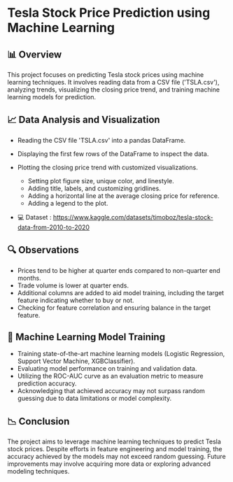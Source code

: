 # Tesla Stock Price Prediction using Machine Learning

## 📊 **Overview**

This project focuses on predicting Tesla stock prices using machine learning techniques. It involves reading data from a CSV file ('TSLA.csv'), analyzing trends, visualizing the closing price trend, and training machine learning models for prediction.

## 📈 **Data Analysis and Visualization**

- Reading the CSV file 'TSLA.csv' into a pandas DataFrame.
- Displaying the first few rows of the DataFrame to inspect the data.
- Plotting the closing price trend with customized visualizations.
  - Setting plot figure size, unique color, and linestyle.
  - Adding title, labels, and customizing gridlines.
  - Adding a horizontal line at the average closing price for reference.
  - Adding a legend to the plot.

- 💻 Dataset : https://www.kaggle.com/datasets/timoboz/tesla-stock-data-from-2010-to-2020

## 🔍 **Observations**

- Prices tend to be higher at quarter ends compared to non-quarter end months.
- Trade volume is lower at quarter ends.
- Additional columns are added to aid model training, including the target feature indicating whether to buy or not.
- Checking for feature correlation and ensuring balance in the target feature.

## 🤖 **Machine Learning Model Training**

- Training state-of-the-art machine learning models (Logistic Regression, Support Vector Machine, XGBClassifier).
- Evaluating model performance on training and validation data.
- Utilizing the ROC-AUC curve as an evaluation metric to measure prediction accuracy.
- Acknowledging that achieved accuracy may not surpass random guessing due to data limitations or model complexity.

## 📉 **Conclusion**

The project aims to leverage machine learning techniques to predict Tesla stock prices. Despite efforts in feature engineering and model training, the accuracy achieved by the models may not exceed random guessing. Future improvements may involve acquiring more data or exploring advanced modeling techniques.

